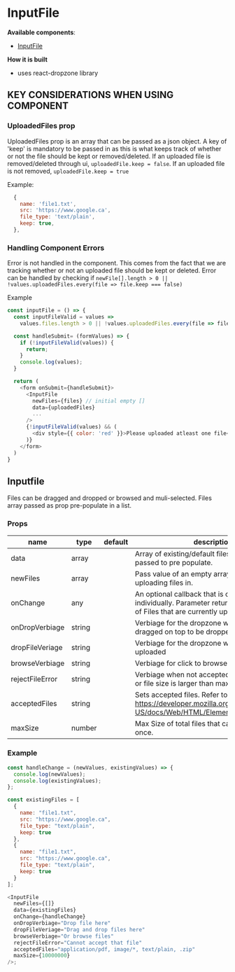 # InputFile

**Available components**:

- [InputFile](#inputfile)

**How it is built**

- uses react-dropzone library

## KEY CONSIDERATIONS WHEN USING COMPONENT

### UploadedFiles prop

UploadedFiles prop is an array that can be passed as a json object. A key of 'keep' is mandatory to be passed in as this is what keeps track of whether or not the file should be kept or removed/deleted. If an uploaded file is removed/deleted through ui, `uploadedFile.keep = false`. If an uploaded file is not removed, `uploadedFile.keep = true`

Example:

```javascript
  {
    name: 'file1.txt',
    src: 'https://www.google.ca',
    file_type: 'text/plain',
    keep: true,
  },
```

### Handling Component Errors

Error is not handled in the component. This comes from the fact that we are tracking whether or not an uploaded file should be kept or deleted.
Error can be handled by checking if `newFile[].length > 0 || !values.uploadedFiles.every(file => file.keep === false)`

Example

```javascript
const inputFile = () => {
  const inputFileValid = values =>
    values.files.length > 0 || !values.uploadedFiles.every(file => file.keep === false);

  const handleSubmit= (formValues) => {
    if (!inputFileValid(values)) {
      return;
    }
    console.log(values);
  }

  return (
    <form onSubmit={handleSubmit}>
      <InputFile
        newFiles={files} // initial empty []
        data={uploadedFiles}
        ...
      />
      {!inputFileValid(values) && (
        <div style={{ color: 'red' }}>Please uploaded atleast one file</div>
      )}
    </form>
  )
}

```

## Inputfile

Files can be dragged and dropped or browsed and muli-selected. Files array passed as prop pre-populate in a list.

### Props

| name            | type   | default | description                                                                                                                                         |
| --------------- | ------ | ------- | --------------------------------------------------------------------------------------------------------------------------------------------------- |
| data            | array  |         | Array of existing/default files as json object passed to pre populate.                                                                              |
| newFiles        | array  |         | Pass value of an empty array you want to store uploading files in.                                                                                  |
| onChange        | any    |         | An optional callback that is called for all inputs individually. Parameter returned is the an array of Files that are currently uploaded or dropped |
| onDropVerbiage  | string |         | Verbiage for the dropzone when files are dragged on top to be dropped                                                                               |
| dropFileVeriage | string |         | Verbiage for the dropzone when no files are uploaded                                                                                                |
| browseVerbiage  | string |         | Verbiage for click to browse on dropzone                                                                                                            |
| rejectFileError | string |         | Verbiage when not accepted files are uploaded or file size is larger than max size                                                                  |
| acceptedFiles   | string |         | Sets accepted files. Refer to https://developer.mozilla.org/en-US/docs/Web/HTML/Element/input/file#accept                                           |
| maxSize         | number |         | Max Size of total files that can be uploaded at once.                                                                                               |

### Example

```javascript
const handleChange = (newValues, existingValues) => {
  console.log(newValues);
  console.log(existingValues);
};

const existingFiles = [
  {
    name: "file1.txt",
    src: "https://www.google.ca",
    file_type: "text/plain",
    keep: true
  },
  {
    name: "file1.txt",
    src: "https://www.google.ca",
    file_type: "text/plain",
    keep: true
  }
];

<InputFile
  newFiles={[]}
  data={existingFiles}
  onChange={handleChange}
  onDropVerbiage="Drop file here"
  dropFileVeriage="Drag and drop files here"
  browseVerbiage="Or browse files"
  rejectFileError="Cannot accept that file"
  acceptedFiles="application/pdf, image/*, text/plain, .zip"
  maxSize={10000000}
/>;
```

